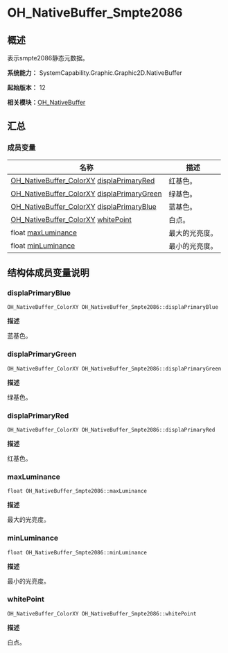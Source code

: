 # OH_NativeBuffer_Smpte2086


## 概述

表示smpte2086静态元数据。

**系统能力：** SystemCapability.Graphic.Graphic2D.NativeBuffer

**起始版本：** 12

**相关模块：**[OH_NativeBuffer](_o_h___native_buffer.md)


## 汇总


### 成员变量

| 名称 | 描述 | 
| -------- | -------- |
| [OH_NativeBuffer_ColorXY](_o_h___native_buffer___color_x_y.md) [displaPrimaryRed](#displaprimaryred) | 红基色。 | 
| [OH_NativeBuffer_ColorXY](_o_h___native_buffer___color_x_y.md) [displaPrimaryGreen](#displaprimarygreen) | 绿基色。 | 
| [OH_NativeBuffer_ColorXY](_o_h___native_buffer___color_x_y.md) [displaPrimaryBlue](#displaprimaryblue) | 蓝基色。 | 
| [OH_NativeBuffer_ColorXY](_o_h___native_buffer___color_x_y.md) [whitePoint](#whitepoint) | 白点。 | 
| float [maxLuminance](#maxluminance) | 最大的光亮度。 | 
| float [minLuminance](#minluminance) | 最小的光亮度。 | 


## 结构体成员变量说明


### displaPrimaryBlue

```
OH_NativeBuffer_ColorXY OH_NativeBuffer_Smpte2086::displaPrimaryBlue
```

**描述**

蓝基色。


### displaPrimaryGreen

```
OH_NativeBuffer_ColorXY OH_NativeBuffer_Smpte2086::displaPrimaryGreen
```

**描述**

绿基色。


### displaPrimaryRed

```
OH_NativeBuffer_ColorXY OH_NativeBuffer_Smpte2086::displaPrimaryRed
```

**描述**

红基色。


### maxLuminance

```
float OH_NativeBuffer_Smpte2086::maxLuminance
```

**描述**

最大的光亮度。


### minLuminance

```
float OH_NativeBuffer_Smpte2086::minLuminance
```

**描述**

最小的光亮度。


### whitePoint

```
OH_NativeBuffer_ColorXY OH_NativeBuffer_Smpte2086::whitePoint
```

**描述**

白点。
